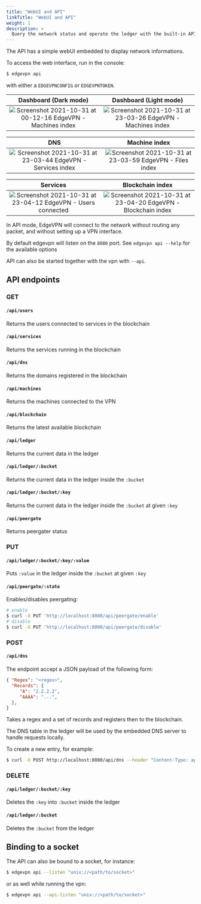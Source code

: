 ```yaml
---
title: "WebUI and API"
linkTitle: "WebUI and API"
weight: 1
description: >
  Query the network status and operate the ledger with the built-in API
---
```


The API has a simple webUI embedded to display network informations.


To access the web interface, run in the console:

```bash
$ edgevpn api
```

with either a `EDGEVPNCONFIG` or `EDGEVPNTOKEN`. 

Dashboard (Dark mode)            |  Dashboard (Light mode)
:-------------------------:|:-------------------------:
![Screenshot 2021-10-31 at 00-12-16 EdgeVPN - Machines index](https://user-images.githubusercontent.com/2420543/163020448-8e9238c1-3b6d-435d-9b25-7729d8779ebd.png) | ![Screenshot 2021-10-31 at 23-03-26 EdgeVPN - Machines index](https://user-images.githubusercontent.com/2420543/163020460-e18c07d7-8426-4992-aab3-0b2fd90279ae.png)

DNS            |  Machine index
:-------------------------:|:-------------------------:
![Screenshot 2021-10-31 at 23-03-44 EdgeVPN - Services index](https://user-images.githubusercontent.com/2420543/163020465-3d481da4-4912-445e-afc0-2614966dcadf.png) | ![Screenshot 2021-10-31 at 23-03-59 EdgeVPN - Files index](https://user-images.githubusercontent.com/2420543/163020462-7821a622-8c13-4971-8abe-9c5b6b491ae8.png)

Services            |  Blockchain index
:-------------------------:|:-------------------------:
![Screenshot 2021-10-31 at 23-04-12 EdgeVPN - Users connected](https://user-images.githubusercontent.com/2420543/163021285-3c5a980d-2562-4c10-b266-7e99f19d8a87.png) | ![Screenshot 2021-10-31 at 23-04-20 EdgeVPN - Blockchain index](https://user-images.githubusercontent.com/2420543/163020457-77ef6e50-40a6-4e3b-83c4-a81db729bd7d.png)


In API mode, EdgeVPN will connect to the network without routing any packet, and without setting up a VPN interface. 

By default edgevpn will listen on the `8080` port. See `edgevpn api --help` for the available options

API can also be started together with the vpn with `--api`.

## API endpoints

### GET

#### `/api/users`

Returns the users connected to services in the blockchain

#### `/api/services`

Returns the services running in the blockchain

#### `/api/dns`

Returns the domains registered in the blockchain

#### `/api/machines`

Returns the machines connected to the VPN

#### `/api/blockchain`

Returns the latest available blockchain

#### `/api/ledger`

Returns the current data in the ledger

#### `/api/ledger/:bucket`

Returns the current data in the ledger inside the `:bucket`

#### `/api/ledger/:bucket/:key`

Returns the current data in the ledger inside the `:bucket` at given `:key`

#### `/api/peergate`

Returns peergater status

### PUT

#### `/api/ledger/:bucket/:key/:value`

Puts `:value` in the ledger inside the `:bucket` at given `:key`

#### `/api/peergate/:state`

Enables/disables peergating:

```bash
# enable
$ curl -X PUT 'http://localhost:8080/api/peergate/enable'
# disable
$ curl -X PUT 'http://localhost:8080/api/peergate/disable'
```

### POST

#### `/api/dns`

The endpoint accept a JSON payload of the following form:

```json
{ "Regex": "<regex>", 
  "Records": { 
     "A": "2.2.2.2",
     "AAAA": "...",
  },
}
```

Takes a regex and a set of records and registers then to the blockchain.

The DNS table in the ledger will be used by the embedded DNS server to handle requests locally.

To create a new entry, for example:

```bash
$ curl -X POST http://localhost:8080/api/dns --header "Content-Type: application/json" -d '{ "Regex": "foo.bar", "Records": { "A": "2.2.2.2" } }'
```

### DELETE

#### `/api/ledger/:bucket/:key`

Deletes the `:key` into `:bucket` inside the ledger

#### `/api/ledger/:bucket`

Deletes the `:bucket` from the ledger

## Binding to a socket

The API can also be bound to a socket, for instance:

```bash
$ edgevpn api --listen "unix://<path/to/socket>"
```

or as well while running the vpn:

```bash
$ edgevpn api --api-listen "unix://<path/to/socket>"
```